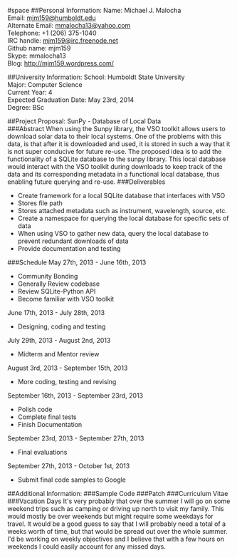 #space
##Personal Information:
Name: Michael J. Malocha   
Email: mjm159@humboldt.edu  
Alternate Email: mmalocha13@yahoo.com  
Telephone: +1 (206) 375-1040  
IRC handle: mjm159@irc.freenode.net  
Github name: mjm159  
Skype: mmalocha13  
Blog: http://mjm159.wordpress.com/  

##University Information:
School: Humboldt State University  
Major: Computer Science  
Current Year: 4  
Expected Graduation Date: May 23rd, 2014  
Degree: BSc  

##Project Proposal: SunPy - Database of Local Data  
###Abstract
When using the Sunpy library, the VSO toolkit allows users to download solar data to their local systems. One of the problems with this data, is that after it is downloaded and used, it is stored in such a way that it is not super conducive for future re-use. The proposed idea is to add the functionality of a SQLite database to the sunpy library. This local database would interact with the VSO toolkit during downloads to keep track of the data and its corresponding metadata in a functional local database, thus enabling future querying and re-use. 
###Deliverables

*	Create framework for a local SQLite database that interfaces with VSO  
   *	Stores file path  
   *	Stores attached metadata such as instrument, wavelength, source, etc.  
*	Create a namespace for querying the local database for specific sets of data  
*	When using VSO to gather new data, query the local database to prevent redundant downloads of data  
*	Provide documentation and testing

###Schedule
May 27th, 2013 - June 16th, 2013  
* Community Bonding
* Generally Review codebase
* Review SQLite-Python API
* Become familiar with VSO toolkit  

June 17th, 2013 - July 28th, 2013
* Designing, coding and testing  

July 29th, 2013 - August 2nd, 2013
* Midterm and Mentor review  

August 3rd, 2013 - September 15th, 2013
* More coding, testing and revising  

September 16th, 2013 - September 23rd, 2013
* Polish code
* Complete final tests
* Finish Documentation

September 23rd, 2013 - September 27th, 2013
* Final evaluations

September 27th, 2013 - October 1st, 2013
* Submit final code samples to Google

##Additional Information:
###Sample Code
###Patch
###Curriculum Vitae
###Vacation Days
It's very probably that over the summer I will go on some weekend trips such as camping or driving up north to visit my family. This would mostly be over weekends but might require some weekdays for travel. It would be a good guess to say that I will probably need a total of a weeks worth of time, but that would be spread out over the whole summer. I'd be working on weekly objectives and I believe that with a few hours on weekends I could easily account for any missed days.

